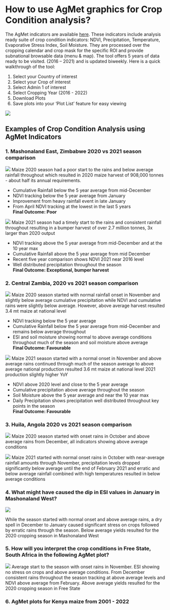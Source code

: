 # How to use AgMet graphics for Crop Condition analysis?

The AgMet indicators are available [here](https://cropmonitor.org/tools/agmet/
). These indicators include analysis ready suite of crop condition indicators: NDVI, Precipitation, Temperature, 
Evaporative Stress Index, Soil Moisture. They are processed over the cropping calendar and crop mask for the specific ROI and provide subnational browsable data (menu & map). 
The tool offers 5 years of data ready to be visited. (2016 – 2021) and is updated biweekly. Here is a quick walkthrough of the tool:

1. Select your Country of interest 
2. Select your Crop of interest 
3. Select Admin 1 of interest 
4. Select Cropping Year (2016 - 2022)
5. Download Plots  
6. Save plots into your ‘Plot List’ feature for easy viewing

![](../../images/agmet/agmet_walkthrough.png)

## Examples of Crop Condition Analysis using AgMet Indicators

### 1. Mashonaland East, Zimbabwe 2020 vs 2021 season comparison 

![](../../images/agmet/GAUL_Zimbabwe_Mashonaland_East_Maize_1_2020.png)
Maize 2020 season had a poor start to the rains and below average rainfall throughout which resulted in 2020 maize harvest of 908,000 tonnes - about half its annual requirements.   
* Cumulative Rainfall below the 5 year average from mid-December
* NDVI tracking below the 5 year average from January 
* Improvement from heavy rainfall event in late January
* From April NDVI tracking at the lowest in the last 5 years  
**Final Outcome: Poor**

![](../../images/agmet/GAUL_Zimbabwe_Mashonaland_East_Maize_1_2021.png)
Maize 2021 season had a timely start to the rains and consistent rainfall throughout resulting in a bumper harvest of over 2.7 million tonnes, 3x larger than 2020 output

* NDVI tracking above the 5 year average from mid-December and at the 10 year max
* Cumulative Rainfall above the 5 year average from mid December 
* Recent five year comparison shows NDVI  2021 near 2016 level 
* Well distributed precipitation throughout the season  
**Final Outcome: Exceptional, bumper harvest**


### 2. Central Zambia, 2020 vs 2021 season comparison

![](../../images/agmet/GAUL_Zambia_Central_Maize_1_2020.png)
Maize 2020 season started with normal rainfall onset in November and slightly below average cumulative precipitation while NDVI and cumulative rains were slightly below average. However, above average harvest resulted 3.4 mt maize at national level
* NDVI tracking below the 5 year average 
* Cumulative Rainfall below the 5 year average from mid-December and remains below average throughout 
* ESI and soil moisture showing normal to above average conditions throughout much of the season and soil moisture above average   
**Final Outcome: Favourable**

![](../../images/agmet/GAUL_Zambia_Central_Maize_1_2021.png)
Maize 2021 season started with a normal onset in November and above average rains continued through much of the season average to above average national production resulted 3.6 mt maize at national level 
2021 production slightly higher YoY
* NDVI above 2020 level and close to the 5 year average
* Cumulative precipitation above average throughout the season 
* Soil Moisture above the 5 year average and near the 10 year max
* Daily Precipitation  shows precipitation well distributed throughout key points in the season  
**Final Outcome: Favourable** 

### 3. Huila, Angola 2020 vs 2021 season comparison
![](../../images/agmet/GAUL_Angola_Huila_Maize_1_2020.png)
Maize 2020 season started with onset rains in October and above average rains from December, all indicators showing above average conditions

![](../../images/agmet/GAUL_Angola_Huila_Maize_1_2021.png)
Maize 2021 started with normal onset rains in October with near-average rainfall amounts through November, precipitation levels dropped significantly below average until the end of February 2021 and erratic and below average rainfall combined with high temperatures resulted in below average conditions 

### 4. What might have caused the dip in ESI values in January in Mashonaland West?
![](../../images/agmet/GAUL_Zimbabwe_Mashonaland_West_Maize_1_2020.png)

While the season started with normal onset and above average rains, a dry spell in December to January caused significant stress on crops followed by erratic rains through the season. Below average yields resulted for the 2020 cropping season in Mashonaland West

### 5. How will you interpret the crop conditions in Free State, South Africa in the following AgMet plot?

![](../../images/agmet/GAUL_South_Africa_Free_State_Maize_1_2020.png)
Average start to the season with onset rains in November. ESI showing no stress on crops and above average conditions. From December consistent rains throughout the season tracking at above average levels and NDVI above average from February. Above average yields resulted for the 2020 cropping season in Free State 

### 6. AgMet plots for Kenya maize from 2001 - 2022
